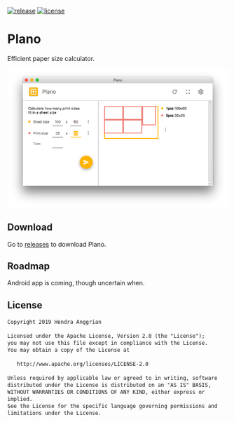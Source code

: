 [![release](https://img.shields.io/github/release/hendraanggrian/plano.svg)](https://github.com/hendraanggrian/plano/releases)
[![license](https://img.shields.io/badge/license-Apache--2.0-blue.svg)](http://www.apache.org/licenses/LICENSE-2.0)

Plano
=====
Efficient paper size calculator.

![Desktop][demo_javafx]

Download
--------
Go to [releases][releases] to download Plano.

Roadmap
-------
Android app is coming, though uncertain when.

License
-------
    Copyright 2019 Hendra Anggrian

    Licensed under the Apache License, Version 2.0 (the "License");
    you may not use this file except in compliance with the License.
    You may obtain a copy of the License at

       http://www.apache.org/licenses/LICENSE-2.0

    Unless required by applicable law or agreed to in writing, software
    distributed under the License is distributed on an "AS IS" BASIS,
    WITHOUT WARRANTIES OR CONDITIONS OF ANY KIND, either express or implied.
    See the License for the specific language governing permissions and
    limitations under the License.
    
[demo_javafx]: /art/demo_javafx.png
[releases]: https://github.com/hendraanggrian/plano/releasehttps://github.com/hendraanggrian/plano/releases
